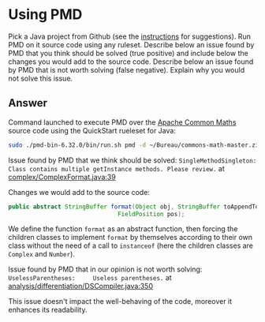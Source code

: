 # Using PMD

Pick a Java project from Github (see the [instructions](../sujet.md) for suggestions). Run PMD on it source code using any ruleset. Describe below an issue found by PMD that you think should be solved (true positive) and include below the changes you would add to the source code. Describe below an issue found by PMD that is not worth solving (false negative). Explain why you would not solve this issue.

## Answer

Command launched to execute PMD over the [Apache Common Maths](https://github.com/apache/commons-math) source code using the QuickStart rueleset for Java:

```sh
sudo ./pmd-bin-6.32.0/bin/run.sh pmd -d ~/Bureau/commons-math-master.zip -f text -R rulesets/java/quickstart.xml
```

Issue found by PMD that we think should be solved: `SingleMethodSingleton:  Class contains multiple getInstance methods. Please review.` at [complex/ComplexFormat.java:39](https://github.com/apache/commons-math/blob/0300f97d74fa0207570b5ea3ecadbf9896d3ecc4/src/main/java/org/apache/commons/math4/complex/ComplexFormat.java#L272)

Changes we would add to the source code:
 
```Java
public abstract StringBuffer format(Object obj, StringBuffer toAppendTo,
                               FieldPosition pos);
```

We define the function `format` as an abstract function, then forcing the children classes to implement `format` by themselves according to their own class without the need of a call to `instanceof` (here the children classes are `Complex` and `Number`).

Issue found by PMD that in our opinion is not worth solving: `UselessParentheses:     Useless parentheses.` at [analysis/differentiation/DSCompiler.java:350](https://github.com/apache/commons-math/blob/0300f97d74fa0207570b5ea3ecadbf9896d3ecc4/src/main/java/org/apache/commons/math4/analysis/differentiation/DSCompiler.java#L350)

This issue doesn't impact the well-behaving of the code, moreover it enhances its readability. 
